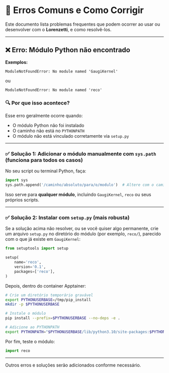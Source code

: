 # 🧯 Erros Comuns e Como Corrigir

Este documento lista problemas frequentes que podem ocorrer ao usar ou desenvolver com o **Lorenzetti**, e como resolvê-los.

---

## ❌ Erro: Módulo Python não encontrado

**Exemplos:**

```
ModuleNotFoundError: No module named 'GaugiKernel'
```

ou

```
ModuleNotFoundError: No module named 'reco'
```

### 🔍 Por que isso acontece?

Esse erro geralmente ocorre quando:
- O módulo Python não foi instalado
- O caminho não está no `PYTHONPATH`
- O módulo não está vinculado corretamente via `setup.py`

---

### ✅ Solução 1: Adicionar o módulo manualmente com `sys.path` (funciona para todos os casos)

No seu script ou terminal Python, faça:

```python
import sys
sys.path.append('/caminho/absoluto/para/o/modulo')  # Altere com o caminho correto
```

Isso serve para **qualquer módulo**, incluindo `GaugiKernel`, `reco` ou seus próprios scripts.

---

### ✅ Solução 2: Instalar com `setup.py` (mais robusta)

Se a solução acima não resolver, ou se você quiser algo permanente, crie um arquivo `setup.py` no diretório do módulo (por exemplo, `reco/`), parecido com o que já existe em `GaugiKernel`:

```python
from setuptools import setup

setup(
    name='reco',
    version='0.1',
    packages=['reco'],
)
```

Depois, dentro do container Apptainer:

```bash
# Crie um diretório temporário gravável
export PYTHONUSERBASE=/tmp/pip_install
mkdir -p $PYTHONUSERBASE

# Instale o módulo
pip install --prefix=$PYTHONUSERBASE --no-deps -e .

# Adicione ao PYTHONPATH
export PYTHONPATH="$PYTHONUSERBASE/lib/python3.10/site-packages:$PYTHONPATH"
```

Por fim, teste o módulo:

```python
import reco
```

---

Outros erros e soluções serão adicionados conforme necessário.

